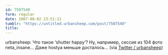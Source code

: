 ```yaml
---
id: 7507540
form: regular
date: 2007-08-02 23:51:11
tumblr: "https://untitled.urbansheep.com/post/7507540"
title:
---
```


<p>urbansheep: Что такое &lsquo;shutter happy&rsquo;? Ну, например, сессия из 104 фото neta_insane&hellip; Даже hostya меньше досталось&hellip; (via <a href="http://twitter.com/urbansheep/statuses/183150512">Twitter / urbansheep</a>)</p>

